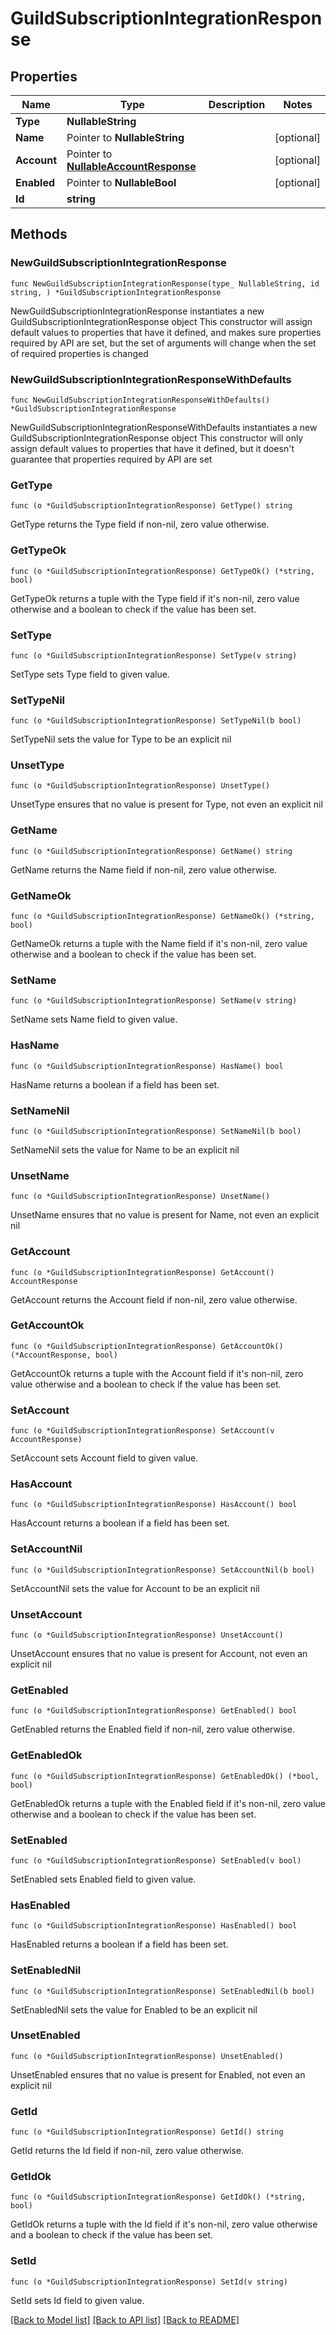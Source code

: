 # GuildSubscriptionIntegrationResponse

## Properties

Name | Type | Description | Notes
------------ | ------------- | ------------- | -------------
**Type** | **NullableString** |  | 
**Name** | Pointer to **NullableString** |  | [optional] 
**Account** | Pointer to [**NullableAccountResponse**](AccountResponse.md) |  | [optional] 
**Enabled** | Pointer to **NullableBool** |  | [optional] 
**Id** | **string** |  | 

## Methods

### NewGuildSubscriptionIntegrationResponse

`func NewGuildSubscriptionIntegrationResponse(type_ NullableString, id string, ) *GuildSubscriptionIntegrationResponse`

NewGuildSubscriptionIntegrationResponse instantiates a new GuildSubscriptionIntegrationResponse object
This constructor will assign default values to properties that have it defined,
and makes sure properties required by API are set, but the set of arguments
will change when the set of required properties is changed

### NewGuildSubscriptionIntegrationResponseWithDefaults

`func NewGuildSubscriptionIntegrationResponseWithDefaults() *GuildSubscriptionIntegrationResponse`

NewGuildSubscriptionIntegrationResponseWithDefaults instantiates a new GuildSubscriptionIntegrationResponse object
This constructor will only assign default values to properties that have it defined,
but it doesn't guarantee that properties required by API are set

### GetType

`func (o *GuildSubscriptionIntegrationResponse) GetType() string`

GetType returns the Type field if non-nil, zero value otherwise.

### GetTypeOk

`func (o *GuildSubscriptionIntegrationResponse) GetTypeOk() (*string, bool)`

GetTypeOk returns a tuple with the Type field if it's non-nil, zero value otherwise
and a boolean to check if the value has been set.

### SetType

`func (o *GuildSubscriptionIntegrationResponse) SetType(v string)`

SetType sets Type field to given value.


### SetTypeNil

`func (o *GuildSubscriptionIntegrationResponse) SetTypeNil(b bool)`

 SetTypeNil sets the value for Type to be an explicit nil

### UnsetType
`func (o *GuildSubscriptionIntegrationResponse) UnsetType()`

UnsetType ensures that no value is present for Type, not even an explicit nil
### GetName

`func (o *GuildSubscriptionIntegrationResponse) GetName() string`

GetName returns the Name field if non-nil, zero value otherwise.

### GetNameOk

`func (o *GuildSubscriptionIntegrationResponse) GetNameOk() (*string, bool)`

GetNameOk returns a tuple with the Name field if it's non-nil, zero value otherwise
and a boolean to check if the value has been set.

### SetName

`func (o *GuildSubscriptionIntegrationResponse) SetName(v string)`

SetName sets Name field to given value.

### HasName

`func (o *GuildSubscriptionIntegrationResponse) HasName() bool`

HasName returns a boolean if a field has been set.

### SetNameNil

`func (o *GuildSubscriptionIntegrationResponse) SetNameNil(b bool)`

 SetNameNil sets the value for Name to be an explicit nil

### UnsetName
`func (o *GuildSubscriptionIntegrationResponse) UnsetName()`

UnsetName ensures that no value is present for Name, not even an explicit nil
### GetAccount

`func (o *GuildSubscriptionIntegrationResponse) GetAccount() AccountResponse`

GetAccount returns the Account field if non-nil, zero value otherwise.

### GetAccountOk

`func (o *GuildSubscriptionIntegrationResponse) GetAccountOk() (*AccountResponse, bool)`

GetAccountOk returns a tuple with the Account field if it's non-nil, zero value otherwise
and a boolean to check if the value has been set.

### SetAccount

`func (o *GuildSubscriptionIntegrationResponse) SetAccount(v AccountResponse)`

SetAccount sets Account field to given value.

### HasAccount

`func (o *GuildSubscriptionIntegrationResponse) HasAccount() bool`

HasAccount returns a boolean if a field has been set.

### SetAccountNil

`func (o *GuildSubscriptionIntegrationResponse) SetAccountNil(b bool)`

 SetAccountNil sets the value for Account to be an explicit nil

### UnsetAccount
`func (o *GuildSubscriptionIntegrationResponse) UnsetAccount()`

UnsetAccount ensures that no value is present for Account, not even an explicit nil
### GetEnabled

`func (o *GuildSubscriptionIntegrationResponse) GetEnabled() bool`

GetEnabled returns the Enabled field if non-nil, zero value otherwise.

### GetEnabledOk

`func (o *GuildSubscriptionIntegrationResponse) GetEnabledOk() (*bool, bool)`

GetEnabledOk returns a tuple with the Enabled field if it's non-nil, zero value otherwise
and a boolean to check if the value has been set.

### SetEnabled

`func (o *GuildSubscriptionIntegrationResponse) SetEnabled(v bool)`

SetEnabled sets Enabled field to given value.

### HasEnabled

`func (o *GuildSubscriptionIntegrationResponse) HasEnabled() bool`

HasEnabled returns a boolean if a field has been set.

### SetEnabledNil

`func (o *GuildSubscriptionIntegrationResponse) SetEnabledNil(b bool)`

 SetEnabledNil sets the value for Enabled to be an explicit nil

### UnsetEnabled
`func (o *GuildSubscriptionIntegrationResponse) UnsetEnabled()`

UnsetEnabled ensures that no value is present for Enabled, not even an explicit nil
### GetId

`func (o *GuildSubscriptionIntegrationResponse) GetId() string`

GetId returns the Id field if non-nil, zero value otherwise.

### GetIdOk

`func (o *GuildSubscriptionIntegrationResponse) GetIdOk() (*string, bool)`

GetIdOk returns a tuple with the Id field if it's non-nil, zero value otherwise
and a boolean to check if the value has been set.

### SetId

`func (o *GuildSubscriptionIntegrationResponse) SetId(v string)`

SetId sets Id field to given value.



[[Back to Model list]](../README.md#documentation-for-models) [[Back to API list]](../README.md#documentation-for-api-endpoints) [[Back to README]](../README.md)


